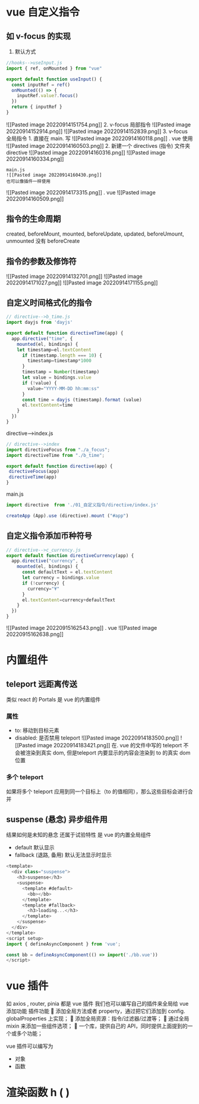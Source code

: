 # vue 自定义指令
## 如 v-focus 的实现
1. 默认方式
```js
//hooks-->useInput.js
import { ref, onMounted } from "vue"

export default function useInput() {
  const inputRef = ref()
  onMounted(() => {
    inputRef.value?.focus()
  })
  return { inputRef }
}
```

 ![[Pasted image 20220914151754.png]]
2. v-focus 局部指令 
![[Pasted image 20220914152914.png]]
![[Pasted image 20220914152839.png]]
3. v-focus 全局指令
	1. 直接在 main. 写
	![[Pasted image 20220914160118.png]]
	. vue 使用
	![[Pasted image 20220914160503.png]]
	2. 新建一个 directives (指令) 文件夹
	directive ![[Pasted image 20220914160316.png]]
	![[Pasted image 20220914160334.png]]
	
	main.js
	![[Pasted image 20220914160430.png]]
	也可以像插件一样使用
![[Pasted image 20220914173315.png]]
	. vue
	![[Pasted image 20220914160509.png]]
## 指令的生命周期
created, beforeMount, mounted, beforeUpdate, updated, beforeUmount, unmounted
没有 beforeCreate
## 指令的参数及修饰符
![[Pasted image 20220914132701.png]]
![[Pasted image 20220914171027.png]]
![[Pasted image 20220914171155.png]]

## 自定义时间格式化的指令
```js
// directive-->b_time.js
import dayjs from 'dayjs'

export default function directiveTime(app) {
  app.directive("time", {
    mounted(el, bindings) {
    let timestamp=el.textContent
      if (timestamp.length === 10) {
        timestamp=timestamp*1000
      }
      timestamp = Number(timestamp)
      let value = bindings.value
      if (!value) {
        value="YYYY-MM-DD hh:mm:ss"
      }
      const time = dayjs (timestamp).format (value)
      el.textContent=time
    }
  })
}
```
 directive-->index.js
 ```js
 // directive-->index
import directiveFocus from "./a_focus";
import directiveTime from "./b_time";

export default function directive(app) {
  directiveFocus(app)
  directiveTime(app)
}
```
main.js
```js
import directive  from './01_自定义指令/directive/index.js'

createApp (App).use (directive).mount ("#app")
```

## 自定义指令添加币种符号
```js
// directive-->c_currency.js
export default function directiveCurrency(app) {
  app.directive("currency", {
    mounted(el, bindings) {
      const defaultText = el.textContent
      let currency = bindings.value
      if (!currency) {
        currency="¥"
      }
      el.textContent=currency+defaultText
    }
  })
}

```
![[Pasted image 20220915162543.png]]
. vue
![[Pasted image 20220915162638.png]]

# 内置组件
## teleport 远距离传送
类似 react 的 Portals
是 vue 的内置组件
### 属性
- to: 移动到目标元素
- disabled: 是否禁用 teleport
![[Pasted image 20220914183500.png]]
![[Pasted image 20220914183421.png]]
在. vue 的文件中写的 teleport 不会被渲染到真实 dom, 但是teleport 内要显示的内容会渲染到 to 的真实 dom 位置

### 多个 teleport
如果将多个 teleport 应用到同一个目标上（to 的值相同），那么这些目标会进行合并


## suspense (悬念) 异步组件用
结果如何是未知的悬念
还属于试验特性
是 vue 的内置全局组件
- default  默认显示
- fallback (退路, 备用) 默认无法显示时显示
```js
<template>
  <div class="suspense">
    <h3>suspense</h3>
    <suspense>
      <template #default>
        <bb></bb>
      </template>
      <template #fallback>
        <h3>loading...</h3>
      </template>
    </suspense>
  </div>
</template>
<script setup>
import { defineAsyncComponent } from 'vue';

const bb = defineAsyncComponent(() => import('./bb.vue'))
</script>
```


# vue 插件
如 axios , router, pinia 都是 vue 插件
我们也可以编写自己的插件来全局给 vue 添加功能
插件功能
 添加全局方法或者 property，通过把它们添加到 config. globalProperties 上实现； 
 添加全局资源：指令/过滤器/过渡等； 
 通过全局 mixin 来添加一些组件选项； 
 一个库，提供自己的 API，同时提供上面提到的一个或多个功能；

vue 插件可以编写为
- 对象
- 函数


# 渲染函数 h ( )
